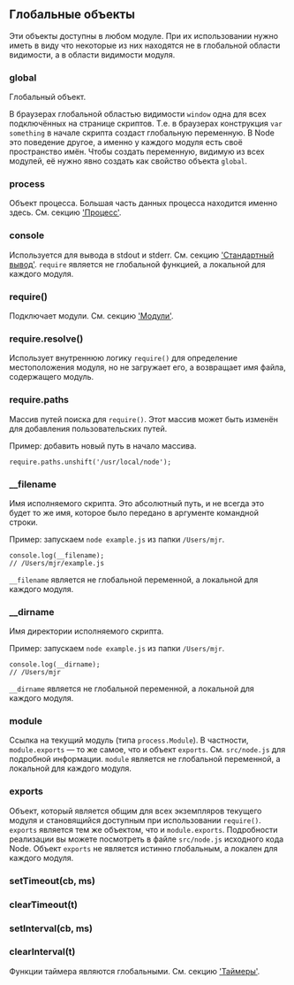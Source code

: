 ## Глобальные объекты

Эти объекты доступны в любом модуле. При их использовании нужно иметь в виду
что некоторые из них находятся не в глобальной области видимости, а в области видимости модуля.

### global

Глобальный объект.

В браузерах глобальной областью видимости `window` одна для всех подключённых на странице скриптов.
Т.е. в браузерах конструкция `var something` в начале скрипта создаст глобальную переменную.
В Node это поведение другое, а именно у каждого модуля есть своё пространство имён.
Чтобы создать переменную, видимую из всех модулей, её нужно явно создать как свойство объекта `global`.

### process

Объект процесса. Большая часть данных процесса находится именно здесь.
См. секцию ['Процесс'](process.html#process).

### console

Используется для вывода в stdout и stderr. См. секцию ['Стандартный вывод'](stdio.html).
`require` является не глобальной функцией, а локальной для каждого модуля.

### require()

Подключает модули. См. секцию ['Модули'](modules.html#modules).

### require.resolve()

Использует внутреннюю логику `require()` для определение местоположения модуля,
но не загружает его, а возвращает имя файла, содержащего модуль.

### require.paths

Массив путей поиска для `require()`. Этот массив может быть изменён
для добавления пользовательских путей.

Пример: добавить новый путь в начало массива.

    require.paths.unshift('/usr/local/node');


### __filename

Имя исполняемого скрипта. Это абсолютный путь, и не всегда это будет то же имя, которое было передано в аргументе командной строки.

Пример: запускаем `node example.js` из папки `/Users/mjr`.

    console.log(__filename);
    // /Users/mjr/example.js

`__filename` является не глобальной переменной, а локальной для каждого модуля.


### __dirname

Имя директории исполняемого скрипта.

Пример: запускаем `node example.js` из папки `/Users/mjr`.

    console.log(__dirname);
    // /Users/mjr

`__dirname` является не глобальной переменной, а локальной для каждого модуля.

### module

Ссылка на текущий модуль (типа `process.Module`). В частности, `module.exports` —
то же самое, что и объект `exports`. См. `src/node.js` для подробной информации.
`module` является не глобальной переменной, а локальной для каждого модуля.

### exports

Объект, который является общим для всех экземпляров текущего модуля и становящийся доступным при использовании `require()`.
`exports` является тем же объектом, что и `module.exports`. Подробности реализации вы можете посмотреть в файле `src/node.js` исходного кода Node.
Объект `exports` не является истинно глобальным, а локален для каждого модуля.

### setTimeout(cb, ms)
### clearTimeout(t)
### setInterval(cb, ms)
### clearInterval(t)

Функции таймера являются глобальными. См. секцию ['Таймеры'](timers.html).

